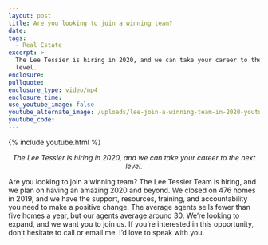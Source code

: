 ```yaml
---
layout: post
title: Are you looking to join a winning team?
date:
tags:
  - Real Estate
excerpt: >-
  The Lee Tessier is hiring in 2020, and we can take your career to the next
  level.
enclosure:
pullquote:
enclosure_type: video/mp4
enclosure_time:
use_youtube_image: false
youtube_alternate_image: /uploads/lee-join-a-winning-team-in-2020-youtube.jpg
youtube_code:
---
```


{% include youtube.html %}

<p style="text-align: center;"><em>The Lee Tessier is hiring in 2020, and we can take your career to the next level.</em></p>

Are you looking to join a winning team? The Lee Tessier Team is hiring, and we plan on having an amazing 2020 and beyond. We closed on 476 homes in 2019, and we have the support, resources, training, and accountability you need to make a positive change. The average agents sells fewer than five homes a year, but our agents average around 30. We’re looking to expand, and we want you to join us. If you’re interested in this opportunity, don’t hesitate to call or email me. I’d love to speak with you.

&nbsp;